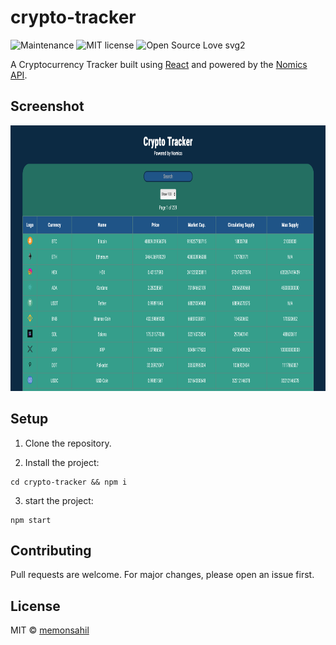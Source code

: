 # crypto-tracker

![Maintenance](https://img.shields.io/badge/Maintained%3F-no-red.svg)
![MIT license](https://img.shields.io/badge/License-MIT-blue.svg)
![Open Source Love svg2](https://badges.frapsoft.com/os/v2/open-source.svg?v=103)

A Cryptocurrency Tracker built using [React](https://reactjs.org) and powered by the [Nomics API](https://p.nomics.com/cryptocurrency-bitcoin-api).

## Screenshot

<img src="./screenshots/Crypto Tracker.png" alt="Crypto Tracker" style="height: 425px; width: 1025px;"/>

## Setup

1. Clone the repository.

2. Install the project:

```
cd crypto-tracker && npm i
```

3. start the project:

```
npm start
```

## Contributing

Pull requests are welcome. For major changes, please open an issue first.

## License

MIT &copy; [memonsahil](https://github.com/memonsahil)
